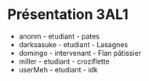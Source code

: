# Présentation 3AL1

- anonm - etudiant - pates
- darksasuke - etudiant - Lasagnes
- domingo - intervenant - Flan pâtissier
- miller - etudiant - croziflette
- userMeh - etudiant - idk
